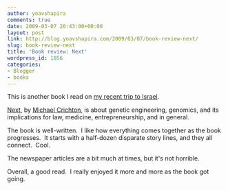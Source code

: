 ```yaml
---
author: yoavshapira
comments: true
date: 2009-03-07 20:43:00+00:00
layout: post
link: http://blog.yoavshapira.com/2009/03/07/book-review-next/
slug: book-review-next
title: 'Book review: Next'
wordpress_id: 1856
categories:
- Blogger
- books
---
```


This is another book I read on [my recent trip to Israel](http://yoavs.blogspot.com/2009/03/israel-trip-february-2009.html).

  


[Next](http://www.amazon.com/Next-Michael-Crichton/dp/0060872985), by [Michael Crichton](http://en.wikipedia.org/wiki/Michael_Crichton), is about genetic engineering, genomics, and its implications for law, medicine, entrepreneurship, and in general.

  


The book is well-written.  I like how everything comes together as the book progresses.  It starts with a half-dozen disparate story lines, and they all connect.  Cool.

  


The newspaper articles are a bit much at times, but it's not horrible.

  


Overall, a good read.  I really enjoyed it more and more as the book got going.
